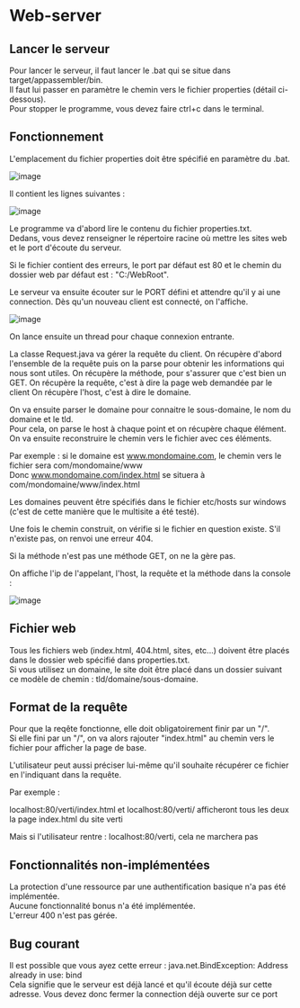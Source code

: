 # Web-server

## Lancer le serveur
Pour lancer le serveur,  il faut lancer le .bat qui se situe dans target/appassembler/bin.  
Il faut lui passer en paramètre le chemin vers le fichier properties (détail ci-dessous).  
Pour stopper le programme, vous devez faire ctrl+c dans le terminal.

## Fonctionnement
L'emplacement du fichier properties doit être spécifié en paramètre du .bat.  

![image](https://user-images.githubusercontent.com/60175680/119159152-448dd900-ba57-11eb-9f1a-2af7725bd0c3.png)

Il contient les lignes suivantes :  

![image](https://user-images.githubusercontent.com/60175680/119156412-80736f00-ba54-11eb-8b91-8b6a9955420c.png)

Le programme va d'abord lire le contenu du fichier properties.txt.  
Dedans, vous devez renseigner le répertoire racine où mettre les sites web et le port d'écoute du serveur.

Si le fichier contient des erreurs, le port par défaut est 80 et le chemin du dossier web par défaut est : "C:/WebRoot".

Le serveur va ensuite écouter sur le PORT défini et attendre qu'il y ai une connection.
Dès qu'un nouveau client est connecté, on l'affiche.

![image](https://user-images.githubusercontent.com/60175680/119158186-41461d80-ba56-11eb-8f42-c5e05e951861.png)

On lance ensuite un thread pour chaque connexion entrante.

La classe Request.java va gérer la requête du client.
On récupère d'abord l'ensemble de la requête puis on la parse pour obtenir les informations qui nous sont utiles.
On récupère la méthode, pour s'assurer que c'est bien un GET.
On récupère la requête, c'est à dire la page web demandée par le client
On récupère l'host, c'est à dire le domaine.

On va ensuite parser le domaine pour connaitre le sous-domaine, le nom du domaine et le tld.  
Pour cela, on parse le host à chaque point et on récupère chaque élément.  
On va ensuite reconstruire le chemin vers le fichier avec ces éléments.  

Par exemple : si le domaine est www.mondomaine.com, le chemin vers le fichier sera com/mondomaine/www  
Donc www.mondomaine.com/index.html se situera à com/mondomaine/www/index.html

Les domaines peuvent être spécifiés dans le fichier etc/hosts sur windows (c'est de cette manière que le multisite a été testé).

Une fois le chemin construit, on vérifie si le fichier en question existe. S'il n'existe pas, on renvoi une erreur 404.

Si la méthode n'est pas une méthode GET, on ne la gère pas.

On affiche l'ip de l'appelant, l'host, la requête et la méthode dans la console :

![image](https://user-images.githubusercontent.com/60175680/119158508-908c4e00-ba56-11eb-81a5-f6c677b335c4.png)

## Fichier web
Tous les fichiers web (index.html, 404.html, sites, etc...) doivent être placés dans le dossier web spécifié dans properties.txt.  
Si vous utilisez un domaine, le site doit être placé dans un dossier suivant ce modèle de chemin : tld/domaine/sous-domaine.

## Format de la requête
Pour que la reqête fonctionne, elle doit obligatoirement finir par un "/".  
Si elle fini par un "/", on va alors rajouter "index.html" au chemin vers le fichier pour afficher la page de base.

L'utilisateur peut aussi préciser lui-même qu'il souhaite récupérer ce fichier en l'indiquant dans la requête.

Par exemple : 

localhost:80/verti/index.html et localhost:80/verti/ afficheront tous les deux la page index.html du site verti

Mais si l'utilisateur rentre : localhost:80/verti, cela ne marchera pas

## Fonctionnalités non-implémentées
La protection d'une ressource par une authentification basique n'a pas été implémentée.  
Aucune fonctionnalité bonus n'a été implémentée.  
L'erreur 400 n'est pas gérée.

## Bug courant
Il est possible que vous ayez cette erreur : java.net.BindException: Address already in use: bind  
Cela signifie que le serveur est déjà lancé et qu'il écoute déjà sur cette adresse. Vous devez donc fermer la connection déjà ouverte sur ce port


